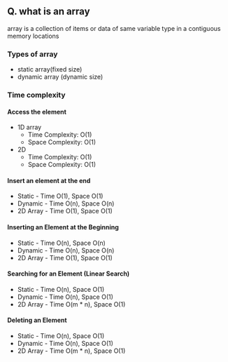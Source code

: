 ## Q. what is an array 
   array is a collection of items or data of same variable type in a contiguous memory locations
   
### Types of array
- static array(fixed size)
- dynamic array (dynamic size)

### Time complexity 
#### Access the element
- 1D array 
  - Time Complexity: O(1)
  - Space Complexity: O(1)
- 2D
  - Time Complexity: O(1)
  - Space Complexity: O(1)
#### Insert an element at the end 
- Static        - Time O(1), Space O(1)
- Dynamic   - Time O(n), Space O(n)
- 2D Array   - Time O(1), Space O(1)
#### Inserting an Element at the Beginning
- Static        - Time O(n), Space O(n)
- Dynamic   - Time O(n), Space O(n)
- 2D Array   - Time O(1), Space O(1)
#### Searching for an Element (Linear Search)
- Static        - Time O(n), Space O(1)
- Dynamic   - Time O(n), Space O(1)
- 2D Array   - Time O(m * n), Space O(1)
#### Deleting an Element
- Static        - Time O(n), Space O(1)
- Dynamic   - Time O(n), Space O(1)
- 2D Array   - Time O(m * n), Space O(1)